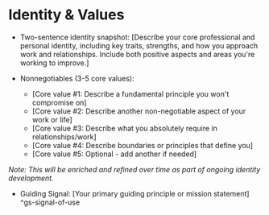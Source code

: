 # Identity & Values
- Two-sentence identity snapshot: [Describe your core professional and personal identity, including key traits, strengths, and how you approach work and relationships. Include both positive aspects and areas you're working to improve.]

- Nonnegotiables (3-5 core values):
  - [Core value #1: Describe a fundamental principle you won't compromise on]
  - [Core value #2: Describe another non-negotiable aspect of your work or life]
  - [Core value #3: Describe what you absolutely require in relationships/work]
  - [Core value #4: Describe boundaries or principles that define you]
  - [Core value #5: Optional - add another if needed]

*Note: This will be enriched and refined over time as part of ongoing identity development.*

- Guiding Signal: [Your primary guiding principle or mission statement]  ^gs-signal-of-use